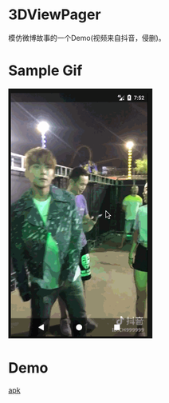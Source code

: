 # 3DViewPager
模仿微博故事的一个Demo(视频来自抖音，侵删)。
# Sample Gif
<img src="art/3d_view_pager.gif" width=289 height=500/>

# Demo
[apk](/apk/app-debug.apk)